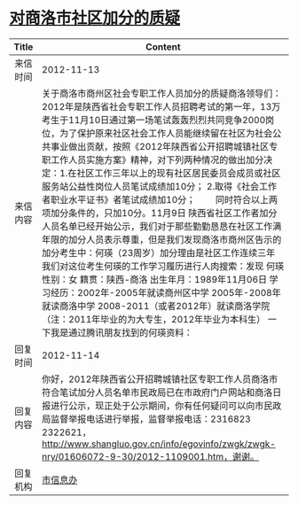 # <a href="http://www.shangluo.gov.cn/zmhd/ldxxxx.jsp?urltype=leadermail.LeaderMailContentUrl&wbtreeid=1112&leadermailid=1470">对商洛市社区加分的质疑</a>
| Title |                                                                                                                                                                                                                                                                           Content                                                                                                                                                                                                                                                                           |
|:-----:|-------------------------------------------------------------------------------------------------------------------------------------------------------------------------------------------------------------------------------------------------------------------------------------------------------------------------------------------------------------------------------------------------------------------------------------------------------------------------------------------------------------------------------------------------------------|
| 来信时间  | 2012-11-13                                                                                                                                                                                                                                                                                                                                                                                                                                                                                                                                                  |
| 来信内容  | 关于商洛市商州区社会专职工作人员加分的质疑商洛领导们：2012年是陕西省社会专职工作人员招聘考试的第一年，13万考生于11月10日通过第一场笔试轰轰烈烈共同竞争2000岗位，为了保护原来社区社会工作人员能继续留在社区为社会公共事业做出贡献，按照《2012年陕西省公开招聘城镇社区专职工作人员实施方案》精神，对下列两种情况的做出加分决定：1.在社区工作三年以上的现有社区居民委员会成员或社区服务站公益性岗位人员笔试成绩加10分； 2.取得《社会工作者职业水平证书》者笔试成绩加10分； 　　同时符合以上两项加分条件的，只加10分。11月9日 陕西省社区工作者加分人员名单已经开始公示，我们对于那些勤勤恳恳在社区工作满年限的加分人员表示尊重，但是我们发现商洛市商州区告示的加分考生中：何瑛（23周岁）加分理由是社区工作连续三年    我们对这位考生何瑛的工作学习履历进行人肉搜索：发现 何瑛 性别：女 籍贯：陕西-商洛 出生年月：1989年11月06日 学习经历：2002年-2005年就读商州区中学 2005年-2008年就读商洛中学 2008-2011（或者2012年）就读商洛学院 （注：2011年毕业的为大专生，2012年毕业为本科生） 一下我是通过腾讯朋友找到的何瑛资料： |
| 回复时间  | 2012-11-14                                                                                                                                                                                                                                                                                                                                                                                                                                                                                                                                                  |
| 回复内容  | 你好，2012年陕西省公开招聘城镇社区专职工作人员商洛市符合笔试加分人员名单市民政局已在市政府门户网站和商洛日报进行公示，现正处于公示期间，你有任何疑问可以向市民政局监督举报电话进行举报，监督举报电话：2316823 2322621，http://www.shangluo.gov.cn/info/egovinfo/zwgk/zwgk-nry/01606072-9-30/2012-1109001.htm，谢谢。                                                                                                                                                                                                                                                                                                                                              |
| 回复机构  | <a href="../../category/agencies/市信息办.md">市信息办</a>                                                                                                                                                                                                                                                                                                                                                                                                                                                                                                          |